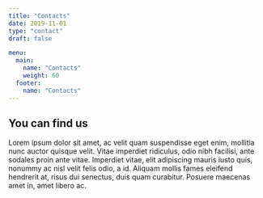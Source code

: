 ```yaml
---
title: "Contacts"
date: 2019-11-01
type: "contact"
draft: false

menu:
  main:
    name: "Contacts"
    weight: 60
  footer:
    name: "Contacts"
---
```


## You can find us

Lorem ipsum dolor sit amet, ac velit quam suspendisse eget enim, mollitia nunc auctor quisque velit. Vitae imperdiet ridiculus, odio nibh facilisi, ante sodales proin ante vitae. Imperdiet vitae, elit adipiscing mauris iusto quis, nonummy ac nisl velit felis odio, a id. Aliquam mollis fames eleifend hendrerit at, risus dui senectus, duis quam curabitur. Posuere maecenas amet in, amet libero ac. 
